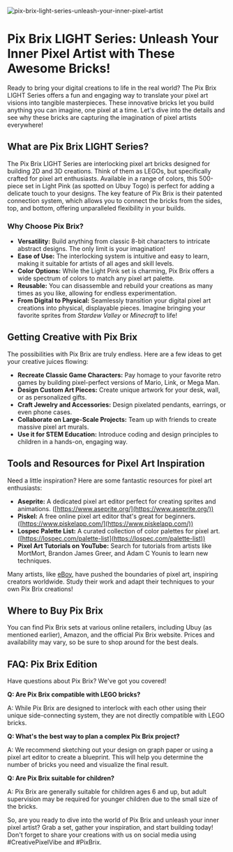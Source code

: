![pix-brix-light-series-unleash-your-inner-pixel-artist](https://images.pexels.com/photos/11280353/pexels-photo-11280353.jpeg?auto=compress&cs=tinysrgb&fit=crop&h=627&w=1200)

# Pix Brix LIGHT Series: Unleash Your Inner Pixel Artist with These Awesome Bricks!

Ready to bring your digital creations to life in the real world? The Pix Brix LIGHT Series offers a fun and engaging way to translate your pixel art visions into tangible masterpieces. These innovative bricks let you build anything you can imagine, one pixel at a time. Let's dive into the details and see why these bricks are capturing the imagination of pixel artists everywhere!

## What are Pix Brix LIGHT Series?

The Pix Brix LIGHT Series are interlocking pixel art bricks designed for building 2D and 3D creations. Think of them as LEGOs, but specifically crafted for pixel art enthusiasts. Available in a range of colors, this 500-piece set in Light Pink (as spotted on Ubuy Togo) is perfect for adding a delicate touch to your designs. The key feature of Pix Brix is their patented connection system, which allows you to connect the bricks from the sides, top, and bottom, offering unparalleled flexibility in your builds.

### Why Choose Pix Brix?

*   **Versatility:** Build anything from classic 8-bit characters to intricate abstract designs. The only limit is your imagination!
*   **Ease of Use:** The interlocking system is intuitive and easy to learn, making it suitable for artists of all ages and skill levels.
*   **Color Options:** While the Light Pink set is charming, Pix Brix offers a wide spectrum of colors to match any pixel art palette.
*   **Reusable:** You can disassemble and rebuild your creations as many times as you like, allowing for endless experimentation.
*   **From Digital to Physical:** Seamlessly transition your digital pixel art creations into physical, displayable pieces. Imagine bringing your favorite sprites from *Stardew Valley* or *Minecraft* to life!

## Getting Creative with Pix Brix

The possibilities with Pix Brix are truly endless. Here are a few ideas to get your creative juices flowing:

*   **Recreate Classic Game Characters:** Pay homage to your favorite retro games by building pixel-perfect versions of Mario, Link, or Mega Man.
*   **Design Custom Art Pieces:** Create unique artwork for your desk, wall, or as personalized gifts.
*   **Craft Jewelry and Accessories:** Design pixelated pendants, earrings, or even phone cases.
*   **Collaborate on Large-Scale Projects:** Team up with friends to create massive pixel art murals.
*   **Use it for STEM Education:** Introduce coding and design principles to children in a hands-on, engaging way.

## Tools and Resources for Pixel Art Inspiration

Need a little inspiration? Here are some fantastic resources for pixel art enthusiasts:

*   **Aseprite:** A dedicated pixel art editor perfect for creating sprites and animations. ([https://www.aseprite.org/](https://www.aseprite.org/))
*   **Piskel:** A free online pixel art editor that's great for beginners. ([https://www.piskelapp.com/](https://www.piskelapp.com/))
*   **Lospec Palette List:** A curated collection of color palettes for pixel art. ([https://lospec.com/palette-list](https://lospec.com/palette-list))
*   **Pixel Art Tutorials on YouTube:** Search for tutorials from artists like MortMort, Brandon James Greer, and Adam C Younis to learn new techniques.

Many artists, like [eBoy](https://www.eboy.com/), have pushed the boundaries of pixel art, inspiring creators worldwide. Study their work and adapt their techniques to your own Pix Brix creations!

## Where to Buy Pix Brix

You can find Pix Brix sets at various online retailers, including Ubuy (as mentioned earlier), Amazon, and the official Pix Brix website. Prices and availability may vary, so be sure to shop around for the best deals.

## FAQ: Pix Brix Edition

Have questions about Pix Brix? We've got you covered!

**Q: Are Pix Brix compatible with LEGO bricks?**

A: While Pix Brix are designed to interlock with each other using their unique side-connecting system, they are not directly compatible with LEGO bricks.

**Q: What's the best way to plan a complex Pix Brix project?**

A: We recommend sketching out your design on graph paper or using a pixel art editor to create a blueprint. This will help you determine the number of bricks you need and visualize the final result.

**Q: Are Pix Brix suitable for children?**

A: Pix Brix are generally suitable for children ages 6 and up, but adult supervision may be required for younger children due to the small size of the bricks.

So, are you ready to dive into the world of Pix Brix and unleash your inner pixel artist? Grab a set, gather your inspiration, and start building today! Don't forget to share your creations with us on social media using #CreativePixelVibe and #PixBrix.
